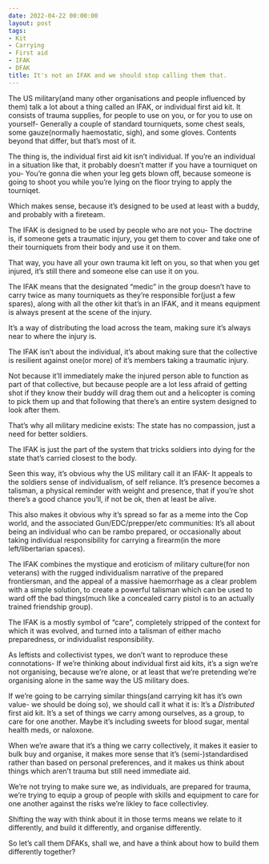 ```yaml
---
date: 2022-04-22 00:00:00
layout: post
tags:
- Kit
- Carrying
- First aid
- IFAK
- DFAK
title: It's not an IFAK and we should stop calling them that.
---
```


The US military(and many other organisations and people influenced by them) talk a lot about a thing called an IFAK, or individual first aid kit. It consists of trauma supplies, for people to use on you, or for you to use on yourself- Generally a couple of standard tourniquets, some chest seals, some gauze(normally haemostatic, sigh), and some gloves. Contents beyond that differ, but that’s most of it.


The thing is, the individual first aid kit isn’t individual. If you’re an individual in a situation like that, it probably doesn’t matter if you have a tourniquet on you- You’re gonna die when your leg gets blown off, because someone is going to shoot you while you’re lying on the floor trying to apply the tourniqet.


Which makes sense, because it’s designed to be used at least with a buddy, and probably with a fireteam.


The IFAK is designed to be used by people who are not you- The doctrine is, if someone gets a traumatic injury, you get them to cover and take one of their tourniquets from their body and use it on them.


That way, you have all your own trauma kit left on you, so that when you get injured, it’s still there and someone else can use it on you.


The IFAK means that the designated “medic” in the group doesn’t have to carry twice as many tourniquets as they’re responsible for(just a few spares), along with all the other kit that’s in an IFAK, and it means equipment is always present at the scene of the injury.


It’s a way of distributing the load across the team, making sure it’s always near to where the injury is.


The IFAK isn’t about the individual, it’s about making sure that the collective is resilient against one(or more) of it’s members taking a traumatic injury.


Not because it’ll immediately make the injured person able to function as part of that collective, but because people are a lot less afraid of getting shot if they know their buddy will drag them out and a helicopter is coming to pick them up and that following that there’s an entire system designed to look after them.


That’s why all military medicine exists: The state has no compassion, just a need for better soldiers.


The IFAK is just the part of the system that tricks soldiers into dying for the state that’s carried closest to the body.


Seen this way, it’s obvious why the US military call it an IFAK- It appeals to the soldiers sense of individualism, of self reliance. It’s presence becomes a talisman, a physical reminder with weight and presence, that if you’re shot there’s a good chance you’ll, if not be ok, then at least be alive.


This also makes it obvious why it’s spread so far as a meme into the Cop world, and the associated Gun/EDC/prepper/etc communities: It’s all about being an individual who can be rambo prepared, or occasionally about taking individual responsibility for carrying a firearm(in the more left/libertarian spaces).


The IFAK combines the mystique and eroticism of military culture(for non veterans) with the rugged individualism narrative of the prepared frontiersman, and the appeal of a massive haemorrhage as a clear problem with a simple solution, to create a powerful talisman which can be used to ward off the bad things(much like a concealed carry pistol is to an actually trained friendship group).


The IFAK is a mostly symbol of “care”, completely stripped of the context for which it was evolved, and turned into a talisman of either macho preparedness, or individualist responsibility.


As leftists and collectivist types, we don’t want to reproduce these connotations- If we’re thinking about individual first aid kits, it’s a sign we’re not organising, because we’re alone, or at least that we’re pretending we’re organising alone in the same way the US military does.


If we’re going to be carrying similar things(and carrying kit has it’s own value- we should be doing so), we should call it what it is: It’s a *Distributed* first aid kit. It’s a set of things we carry among ourselves, as a group, to care for one another. Maybe it’s including sweets for blood sugar, mental health meds, or naloxone.


When we’re aware that it’s a thing we carry collectively, it makes it easier to bulk buy and organise, it makes more sense that it’s (semi-)standardised rather than based on personal preferences, and it makes us think about things which aren’t trauma but still need immediate aid.


We’re not trying to make sure we, as individuals, are prepared for trauma, we’re trying to equip a group of people with skills and equipment to care for one another against the risks we’re likley to face collectivley.


Shifting the way with think about it in those terms means we relate to it differently, and build it differently, and organise differently.


So let’s call them DFAKs, shall we, and have a think about how to build them differently together?


